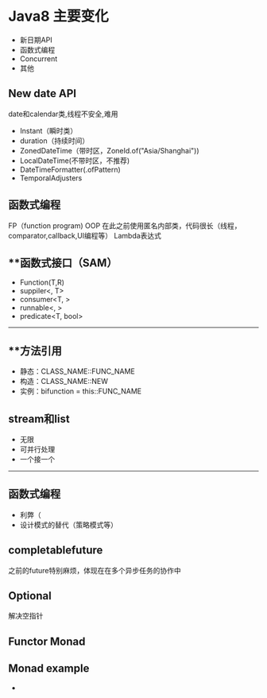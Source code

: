 # Java8 主要变化
- 新日期API
- 函数式编程
- Concurrent
- 其他
## New date API 
date和calendar类,线程不安全,难用  
- Instant（瞬时类）
- duration（持续时间）
- ZonedDateTime（带时区，ZoneId.of("Asia/Shanghai"))
- LocalDateTime(不带时区，不推荐)
- DateTimeFormatter(.ofPattern)
- TemporalAdjusters
## 函数式编程
FP（function program) OOP
在此之前使用匿名内部类，代码很长（线程，comparator,callback,UI编程等）
Lambda表达式  
## **函数式接口（SAM）
- Function(T,R)
- suppiler<, T>
- consumer<T, >
- runnable<, >
- predicate<T, bool>
---
## **方法引用
- 静态：CLASS_NAME::FUNC_NAME
- 构造：CLASS_NAME::NEW
- 实例：bifunction = this::FUNC_NAME

## stream和list
- 无限
- 可并行处理
- 一个接一个
---
## 函数式编程
- 利弊（
- 设计模式的替代（策略模式等）

## completablefuture
之前的future特别麻烦，体现在在多个异步任务的协作中

## Optional
解决空指针

## Functor Monad

## Monad example
- 
